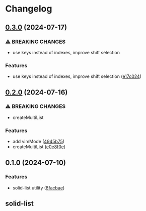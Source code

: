 # Changelog

## [0.3.0](https://github.com/corvudev/corvu/compare/solid-list@0.2.0...solid-list@0.3.0) (2024-07-17)


### ⚠ BREAKING CHANGES

* use keys instead of indexes, improve shift selection

### Features

* use keys instead of indexes, improve shift selection ([e17c024](https://github.com/corvudev/corvu/commit/e17c0249eb9af50c13e35400da861cf5d346c1b6))

## [0.2.0](https://github.com/corvudev/corvu/compare/solid-list@0.1.0...solid-list@0.2.0) (2024-07-16)


### ⚠ BREAKING CHANGES

* createMultiList

### Features

* add vimMode ([4945b75](https://github.com/corvudev/corvu/commit/4945b75d7ef4551f930c7311950dd6d61b3aa6ae))
* createMultiList ([e0e8f0e](https://github.com/corvudev/corvu/commit/e0e8f0ef9762410946b759f8c418e6c0306e9bcd))

## 0.1.0 (2024-07-10)


### Features

* solid-list utility ([8facbae](https://github.com/corvudev/corvu/commit/8facbae5b58381e0d595223568a6ed2c7504aee1))

## solid-list
